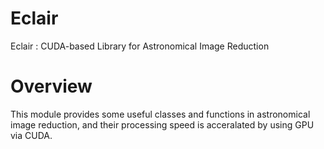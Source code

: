 Eclair
======

Eclair : CUDA-based Library for Astronomical Image Reduction

# Overview
This module provides some useful classes and functions
in astronomical image reduction, 
and their processing speed is acceralated by using GPU via CUDA.
